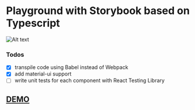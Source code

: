 # Playground with Storybook based on Typescript

![Alt text](https://monosnap.com/image/uXRlRFmjVE5WPFSgL1kEhGbtbALCUS)

### Todos
- [x] transpile code using Babel instead of Webpack
- [x] add material-ui support
- [ ] write unit tests for each component with React Testing Library

[DEMO](https://ebazhanov.github.io/storybook-typescript-example)
----
